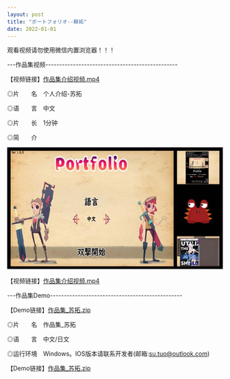 ```yaml
---
layout: post
title: "ポートフォリオ--蘇拓"
date: 2022-01-01
---
```

观看视频请勿使用微信内置浏览器！！！

---作品集视频------------------------------------------------

【视频链接】[作品集介绍视频.mp4](https://youtu.be/_rLbzftN2kg)

◎片　　名　个人介绍-苏拓

◎语　　言　中文

◎片　　长　1分钟

◎简　　介

![Image text](https://github.com/SotakuStudio/SotakuStudio.github.io/blob/main/chnblog/image/chnPortfolioIntroduction.jpg?raw=true)

【视频链接】[作品集介绍视频.mp4](https://youtu.be/_rLbzftN2kg)

---作品集Demo------------------------------------------------

【Demo链接】[作品集_苏拓.zip](https://1drv.ms/u/s!Aj9fktzHJKNciN08bskXCq0ZKlccEg?e=E1bXq9)

◎片　　名　作品集_苏拓

◎语　　言　中文/日文

◎运行环境　Windows。IOS版本请联系开发者(邮箱:su.tuo@outlook.com)

【Demo链接】[作品集_苏拓.zip](https://1drv.ms/u/s!Aj9fktzHJKNciN08bskXCq0ZKlccEg?e=E1bXq9)
